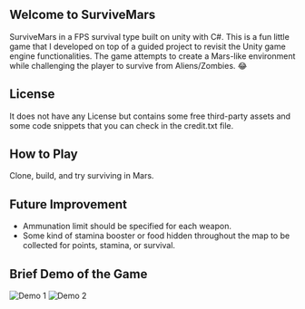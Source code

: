## Welcome to SurviveMars
SurviveMars in a FPS survival type built on unity with C#. This is a fun little game that I developed on top of a guided project to revisit the Unity game engine functionalities. The game attempts to create a Mars-like environment while challenging the player to survive from Aliens/Zombies. :joy:

## License
It does not have any License but contains some free third-party assets and some code snippets that you can check in the credit.txt file.

## How to Play
Clone, build, and try surviving in Mars.

## Future Improvement
 - Ammunation limit should be specified for each weapon. 
 - Some kind of stamina booster or food hidden throughout the map to be collected for points, stamina, or survival.

## Brief Demo of the Game
![Demo 1](Github/Demo1.gif)
![Demo 2](Github/Demo2.gif)
